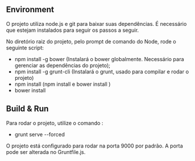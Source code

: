 ## Environment

O projeto utiliza node.js e git para baixar suas dependências. É necessário que estejam instalados 
para seguir os passos a seguir.

No diretório raiz do projeto, pelo prompt de comando do Node, rode o seguinte script: 

* npm install -g bower (Instalará o bower globalmente. Necessário para gerenciar as dependências do projeto);
* npm install -g grunt-cli (Instalará o grunt, usado para compilar e rodar o projeto)
* npm install (npm install e bower install )
* bower install

## Build & Run

Para rodar o projeto, utilize o comando :

* grunt serve --forced

O projeto está configurado para rodar na porta 9000 por padrão. A porta pode ser alterada no Gruntfile.js.
